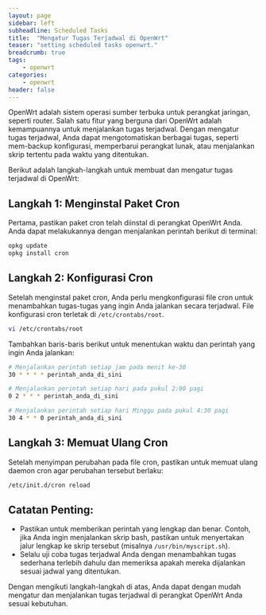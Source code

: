 ```yaml
---
layout: page
sidebar: left
subheadline: Scheduled Tasks
title:  "Mengatur Tugas Terjadwal di OpenWrt"
teaser: "setting scheduled tasks openwrt."
breadcrumb: true
tags:
    - openwrt
categories:
    - openwrt
header: false
---
```


OpenWrt adalah sistem operasi sumber terbuka untuk perangkat jaringan, seperti router. Salah satu fitur yang berguna dari OpenWrt adalah kemampuannya untuk menjalankan tugas terjadwal. Dengan mengatur tugas terjadwal, Anda dapat mengotomatiskan berbagai tugas, seperti mem-backup konfigurasi, memperbarui perangkat lunak, atau menjalankan skrip tertentu pada waktu yang ditentukan.

Berikut adalah langkah-langkah untuk membuat dan mengatur tugas terjadwal di OpenWrt:

## Langkah 1: Menginstal Paket Cron

Pertama, pastikan paket cron telah diinstal di perangkat OpenWrt Anda. Anda dapat melakukannya dengan menjalankan perintah berikut di terminal:

```bash
opkg update
opkg install cron
```

## Langkah 2: Konfigurasi Cron

Setelah menginstal paket cron, Anda perlu mengkonfigurasi file cron untuk menambahkan tugas-tugas yang ingin Anda jalankan secara terjadwal. File konfigurasi cron terletak di `/etc/crontabs/root`.

```bash
vi /etc/crontabs/root
```

Tambahkan baris-baris berikut untuk menentukan waktu dan perintah yang ingin Anda jalankan:

```bash
# Menjalankan perintah setiap jam pada menit ke-30
30 * * * * perintah_anda_di_sini

# Menjalankan perintah setiap hari pada pukul 2:00 pagi
0 2 * * * perintah_anda_di_sini

# Menjalankan perintah setiap hari Minggu pada pukul 4:30 pagi
30 4 * * 0 perintah_anda_di_sini
```

## Langkah 3: Memuat Ulang Cron

Setelah menyimpan perubahan pada file cron, pastikan untuk memuat ulang daemon cron agar perubahan tersebut berlaku:

```bash
/etc/init.d/cron reload
```

## Catatan Penting:

- Pastikan untuk memberikan perintah yang lengkap dan benar. Contoh, jika Anda ingin menjalankan skrip bash, pastikan untuk menyertakan jalur lengkap ke skrip tersebut (misalnya `/usr/bin/myscript.sh`).
- Selalu uji coba tugas terjadwal Anda dengan menambahkan tugas sederhana terlebih dahulu dan memeriksa apakah mereka dijalankan sesuai jadwal yang ditentukan.

Dengan mengikuti langkah-langkah di atas, Anda dapat dengan mudah mengatur dan menjalankan tugas terjadwal di perangkat OpenWrt Anda sesuai kebutuhan.